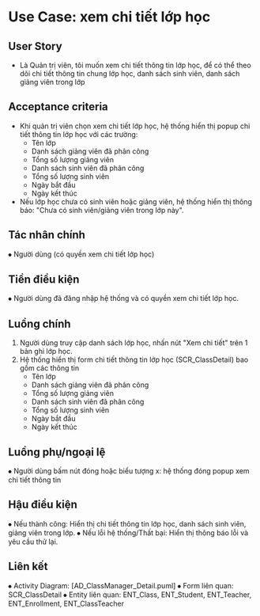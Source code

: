 # Use Case: xem chi tiết lớp học

## User Story
- Là Quản trị viên, tôi muốn xem chi tiết thông tin lớp học, để có thể theo dõi chi tiết thông tin chung lớp học, danh sách sinh viên, danh sách giảng viên trong lớp

## Acceptance criteria
-  Khi quản trị viên chọn xem chi tiết lớp học, hệ thống hiển thị popup chi tiết thông tin lớp học với các trường:
    - Tên lớp 
    - Danh sách giảng viên đã phân công
    - Tổng số lượng giảng viên
    - Danh sách sinh viên đã phân công
    - Tổng số lượng sinh viên
    - Ngày bắt đầu 
    - Ngày kết thúc 
- Nếu lớp học chưa có sinh viên hoặc giảng viên, hệ thống hiển thị thông báo: "Chưa có sinh viên/giảng viên trong lớp này".

## Tác nhân chính
⦁	Người dùng (có quyền xem chi tiết lớp học)

## Tiền điều kiện
⦁	Người dùng đã đăng nhập hệ thống và có quyền xem chi tiết lớp học.

## Luồng chính
1.	Người dùng truy cập danh sách lớp học, nhấn nút "Xem chi tiết" trên 1 bản ghi lớp học.
2.	Hệ thống hiển thị form chi tiết thông tin lớp học (SCR_ClassDetail) bao gồm các thông tin
    - Tên lớp 
    - Danh sách giảng viên đã phân công
    - Tổng số lượng giảng viên
    - Danh sách sinh viên đã phân công
    - Tổng số lượng sinh viên
    - Ngày bắt đầu 
    - Ngày kết thúc 
## Luồng phụ/ngoại lệ
⦁	Người dùng bấm nút đóng hoặc biểu tượng x: hệ thống đóng popup xem chi tiết thông tin
## Hậu điều kiện
⦁	Nếu thành công: Hiển thị chi tiết thông tin lớp học, danh sách sinh viên, giảng viên trong lớp.
⦁	Nếu lỗi hệ thống/Thất bại: Hiển thị thông báo lỗi và yêu cầu thử lại.

## Liên kết
⦁	Activity Diagram: [AD_ClassManager_Detail.puml]
⦁	Form liên quan: SCR_ClassDetail
⦁	Entity liên quan: ENT_Class, ENT_Student, ENT_Teacher, ENT_Enrollment, ENT_ClassTeacher
